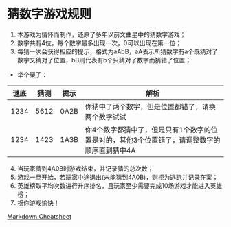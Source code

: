 # 猜数字游戏规则
1. 本游戏为情怀而制作，还原了多年以前文曲星中的猜数字游戏；
2. 数字共有4位，每个数字最多出现一次，0可以出现在第一位；
3. 每猜一次会获得相应的提示，格式为aAbB，aA表示所猜数字有a个既猜对了数字又猜对了位置，bB则代表有b个只猜对了数字而猜错了位置；

* 举个栗子：

谜底 | 猜测 | 提示 | 解析
---- | ---- | ---- | -------------
1234 | 5612 | 0A2B | 你猜中了两个数字，但是位置都错了，请换两个数字试试
1234 | 1423 | 1A3B | 你4个数字都猜中了，但是只有1个数字的位置是对的，其他3个位置错了，请调整数字的顺序直到猜中4A

4. 当玩家猜到4A0B时游戏结束，并记录猜的总次数；
5. 游戏一旦开始，若玩家中途退出(未能猜到4A0B)，则视为逃跑并记录在案；
6. 英雄榜取平均次数进行升序排名，且玩家至少需要完成10场游戏才能进入英雄榜；
7. 祝你游戏愉快！

[Markdown Cheatsheet](https://github.com/adam-p/markdown-here/wiki/Markdown-Cheatsheet)
